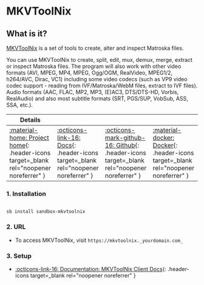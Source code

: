 # MKVToolNix

## What is it?

[MKVToolNix](https://mkvtoolnix.download) is a set of tools to create, alter and inspect Matroska files.

You can use MKVToolNix to create, split, edit, mux, demux, merge, extract or inspect Matroska files. The program will also work with other video formats (AVI, MPEG, MP4, MPEG, Ogg/OGM, RealVideo, MPEG1/2, h264/AVC, Dirac, VC1) including some video codecs (such as VP9 video codec support - reading from IVF/Matroska/WebM files, extract to IVF files). Audio formats (AAC, FLAC, MP2, MP3, (E)AC3, DTS/DTS-HD, Vorbis, RealAudio) and also most subtitle formats (SRT, PGS/SUP, VobSub, ASS, SSA, etc.).

| Details     |             |             |             |
|-------------|-------------|-------------|-------------|
| [:material-home: Project home](https://mkvtoolnix.download){: .header-icons target=_blank rel="noopener noreferrer" } | [:octicons-link-16: Docs](https://mkvtoolnix.download/docs.html){: .header-icons target=_blank rel="noopener noreferrer" } | [:octicons-mark-github-16: Github](https://github.com/jlesage/docker-mkvtoolnix){: .header-icons target=_blank rel="noopener noreferrer" } | [:material-docker: Docker](https://hub.docker.com/r/jlesage/mkvtoolnix){: .header-icons target=_blank rel="noopener noreferrer" }|

### 1. Installation

``` shell

sb install sandbox-mkvtoolnix

```

### 2. URL

- To access MKVToolNix, visit `https://mkvtoolnix._yourdomain.com_`

### 3. Setup

- [:octicons-link-16: Documentation: MKVToolNix Client Docs](https://mkvtoolnix.download/docs.html){: .header-icons target=_blank rel="noopener noreferrer" }

